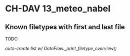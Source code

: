 # CH-DAV 13_meteo_nabel

## Known filetypes with first and last file

TODO

*auto-create list w/ DataFlow._print_filetype_overview()*